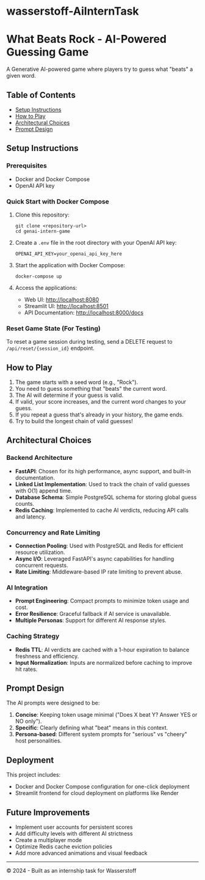 # wasserstoff-AiInternTask

# What Beats Rock - AI-Powered Guessing Game

A Generative AI-powered game where players try to guess what "beats" a given word.

## Table of Contents

- [Setup Instructions](#setup-instructions)
- [How to Play](#how-to-play)
- [Architectural Choices](#architectural-choices)
- [Prompt Design](#prompt-design)

## Setup Instructions

### Prerequisites

- Docker and Docker Compose
- OpenAI API key

### Quick Start with Docker Compose

1. Clone this repository:

   ```
   git clone <repository-url>
   cd genai-intern-game
   ```

2. Create a `.env` file in the root directory with your OpenAI API key:

   ```
   OPENAI_API_KEY=your_openai_api_key_here
   ```

3. Start the application with Docker Compose:

   ```
   docker-compose up
   ```

4. Access the applications:
   - Web UI: [http://localhost:8080](http://localhost:8080)
   - Streamlit UI: [http://localhost:8501](http://localhost:8501)
   - API Documentation: [http://localhost:8000/docs](http://localhost:8000/docs)

### Reset Game State (For Testing)

To reset a game session during testing, send a DELETE request to `/api/reset/{session_id}` endpoint.

## How to Play

1. The game starts with a seed word (e.g., "Rock").
2. You need to guess something that "beats" the current word.
3. The AI will determine if your guess is valid.
4. If valid, your score increases, and the current word changes to your guess.
5. If you repeat a guess that's already in your history, the game ends.
6. Try to build the longest chain of valid guesses!

## Architectural Choices

### Backend Architecture

- **FastAPI**: Chosen for its high performance, async support, and built-in documentation.
- **Linked List Implementation**: Used to track the chain of valid guesses with O(1) append time.
- **Database Schema**: Simple PostgreSQL schema for storing global guess counts.
- **Redis Caching**: Implemented to cache AI verdicts, reducing API calls and latency.

### Concurrency and Rate Limiting

- **Connection Pooling**: Used with PostgreSQL and Redis for efficient resource utilization.
- **Async I/O**: Leveraged FastAPI's async capabilities for handling concurrent requests.
- **Rate Limiting**: Middleware-based IP rate limiting to prevent abuse.

### AI Integration

- **Prompt Engineering**: Compact prompts to minimize token usage and cost.
- **Error Resilience**: Graceful fallback if AI service is unavailable.
- **Multiple Personas**: Support for different AI response styles.

### Caching Strategy

- **Redis TTL**: AI verdicts are cached with a 1-hour expiration to balance freshness and efficiency.
- **Input Normalization**: Inputs are normalized before caching to improve hit rates.

## Prompt Design

The AI prompts were designed to be:

1. **Concise**: Keeping token usage minimal ("Does X beat Y? Answer YES or NO only").
2. **Specific**: Clearly defining what "beat" means in this context.
3. **Persona-based**: Different system prompts for "serious" vs "cheery" host personalities.

## Deployment

This project includes:

- Docker and Docker Compose configuration for one-click deployment
- Streamlit frontend for cloud deployment on platforms like Render

## Future Improvements

- Implement user accounts for persistent scores
- Add difficulty levels with different AI strictness
- Create a multiplayer mode
- Optimize Redis cache eviction policies
- Add more advanced animations and visual feedback

---

© 2024 - Built as an internship task for Wasserstoff

